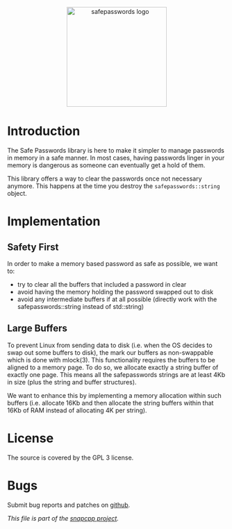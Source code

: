 
<p align="center">
<img alt="safepasswords logo" title="Safe Passwords--an attempt to make it safer to manage passwords in memory."
src="https://snapwebsites.org/sites/snapwebsites.org/files/images/safepasswords-logo.png" width="230" height="230"/>
</p>

# Introduction

The Safe Passwords library is here to make it simpler to manage passwords
in memory in a safe manner. In most cases, having passwords linger in your
memory is dangerous as someone can eventually get a hold of them.

This library offers a way to clear the passwords once not necessary anymore.
This happens at the time you destroy the `safepasswords::string` object.


# Implementation

## Safety First

In order to make a memory based password as safe as possible, we want to:

* try to clear all the buffers that included a password in clear
* avoid having the memory holding the password swapped out to disk
* avoid any intermediate buffers if at all possible (directly work with
  the safepasswords::string instead of std::string)

## Large Buffers

To prevent Linux from sending data to disk (i.e. when the OS decides to
swap out some buffers to disk), the mark our buffers as non-swappable
which is done with mlock(3). This functionality requires the buffers
to be aligned to a memory page. To do so, we allocate exactly a string
buffer of exactly one page. This means all the safepasswords strings
are at least 4Kb in size (plus the string and buffer structures).

We want to enhance this by implementing a memory allocation within such
buffers (i.e. allocate 16Kb and then allocate the string buffers within
that 16Kb of RAM instead of allocating 4K per string).


# License

The source is covered by the GPL 3 license.


# Bugs

Submit bug reports and patches on
[github](https://github.com/m2osw/safepasswords/issues).


_This file is part of the [snapcpp project](https://snapwebsites.org/)._
